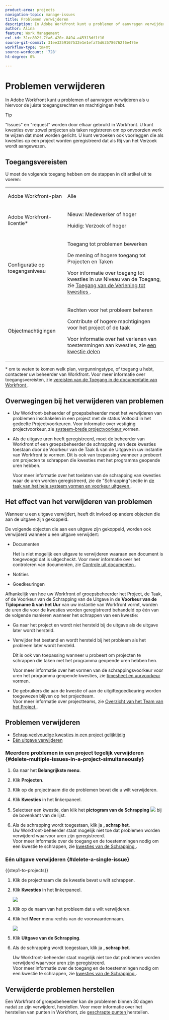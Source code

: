 ```yaml
---
product-area: projects
navigation-topic: manage-issues
title: Problemen verwijderen
description: In Adobe Workfront kunt u problemen of aanvragen verwijderen als u hiervoor de juiste toegangsrechten en machtigingen hebt.
author: Alina
feature: Work Management
exl-id: 31cc802f-7fa6-420c-8494-a45313df1f10
source-git-commit: 31ee3259167532e1e1efa75d635786762f6e476e
workflow-type: tm+mt
source-wordcount: '728'
ht-degree: 0%

---
```


# Problemen verwijderen

<!--Audited: 01/2024-->

In Adobe Workfront kunt u problemen of aanvragen verwijderen als u hiervoor de juiste toegangsrechten en machtigingen hebt.

>[!TIP]
>
>&quot;Issues&quot; en &quot;request&quot; worden door elkaar gebruikt in Workfront. U kunt kwesties over zowel projecten als taken registreren om op onvoorzien werk te wijzen dat moet worden gericht. U kunt verzoeken ook voorleggen die als kwesties op een project worden geregistreerd dat als Rij van het Verzoek wordt aangewezen.

## Toegangsvereisten

U moet de volgende toegang hebben om de stappen in dit artikel uit te voeren:

<table style="table-layout:auto"> 
 <col> 
 <col> 
 <tbody> 
  <tr> 
   <td role="rowheader">Adobe Workfront-plan</td> 
   <td> <p>Alle</p> </td> 
  </tr> 
  <tr> 
   <td role="rowheader">Adobe Workfront-licentie*</td> 
   <td> <p>Nieuw: Medewerker of hoger</p>
   <p>Huidig: Verzoek of hoger</p>
 </td> 
  </tr> 
  <tr> 
   <td role="rowheader">Configuratie op toegangsniveau</td> 
   <td> <p>Toegang tot problemen bewerken</p> <p>De mening of hogere toegang tot Projecten en Taken</p>  <p>Voor informatie over toegang tot kwesties in uw Niveau van de Toegang, zie <a href="../../../administration-and-setup/add-users/configure-and-grant-access/grant-access-issues.md" class="MCXref xref"> Toegang van de Verlening tot kwesties </a>.  </p> </td> 
  </tr> 
  <tr> 
   <td role="rowheader">Objectmachtigingen</td> 
   <td> <p>Rechten voor het probleem beheren</p> <p>Contribute of hogere machtigingen voor het project of de taak</p> <p> Voor informatie over het verlenen van toestemmingen aan kwesties, zie <a href="../../../workfront-basics/grant-and-request-access-to-objects/share-an-issue.md" class="MCXref xref"> een kwestie delen </a></p> </td> 
  </tr> 
 </tbody> 
</table>

&#42; om te weten te komen welk plan, vergunningstype, of toegang u hebt, contacteer uw beheerder van Workfront. Voor meer informatie over toegangsvereisten, zie [ vereisten van de Toegang in de documentatie van Workfront ](/help/quicksilver/administration-and-setup/add-users/access-levels-and-object-permissions/access-level-requirements-in-documentation.md).

## Overwegingen bij het verwijderen van problemen

* Uw Workfront-beheerder of groepsbeheerder moet het verwijderen van problemen inschakelen in een project met de status Voltooid in het gedeelte Projectvoorkeuren. Voor informatie over vestiging projectvoorkeur, zie [ systeem-brede projectvoorkeur ](../../../administration-and-setup/set-up-workfront/configure-system-defaults/set-project-preferences.md) vormen.

* Als de uitgave uren heeft geregistreerd, moet de beheerder van Workfront of een groepsbeheerder de schrapping van deze kwesties toestaan door de Voorkeur van de Taak &amp; van de Uitgave in uw instantie van Workfront te vormen. Dit is ook van toepassing wanneer u probeert om projecten te schrappen die kwesties met het programma geopende uren hebben.

  <!--
  <MadCap:conditionalText data-mc-conditions="QuicksilverOrClassic.Draft mode">
  <span data-mc-conditions="QuicksilverOrClassic.Quicksilver">(this is not possible in classic)</span>
  </MadCap:conditionalText>
  -->

  Voor meer informatie over het toelaten van de schrapping van kwesties waar de uren worden geregistreerd, zie de &quot;Schrapping&quot;sectie in [ de taak van het hele systeem vormen en voorkeur uitgeven ](../../../administration-and-setup/set-up-workfront/configure-system-defaults/set-task-issue-preferences.md).

## Het effect van het verwijderen van problemen

Wanneer u een uitgave verwijdert, heeft dit invloed op andere objecten die aan de uitgave zijn gekoppeld.

De volgende objecten die aan een uitgave zijn gekoppeld, worden ook verwijderd wanneer u een uitgave verwijdert:

* Documenten

  Het is niet mogelijk een uitgave te verwijderen waaraan een document is toegevoegd dat is uitgecheckt. Voor meer informatie over het controleren van documenten, zie [ Controle uit documenten ](../../../documents/managing-documents/check-out-documents.md).

* Notities
* Goedkeuringen

Afhankelijk van hoe uw Workfront of groepsbeheerder het Project, de Taak, of de Voorkeur van de Schrapping van de Uitgave in de **Voorkeur van de Tijdopname &amp; van het Uur** van uw instantie van Workfront vormt, worden de uren die voor de kwesties worden geregistreerd behandeld op één van de volgende manieren wanneer het schrappen van een kwestie:

* Ga naar het project en wordt niet hersteld bij de uitgave als de uitgave later wordt hersteld.
* Verwijder het bestand en wordt hersteld bij het probleem als het probleem later wordt hersteld.

  Dit is ook van toepassing wanneer u probeert om projecten te schrappen die taken met het programma geopende uren hebben hen.

  <!--
  <MadCap:conditionalText data-mc-conditions="QuicksilverOrClassic.Draft mode">
  <span data-mc-conditions="QuicksilverOrClassic.Quicksilver">(this is not possible in classic)</span>
  </MadCap:conditionalText>
  -->

  Voor meer informatie over het vormen van de schrappingsvoorkeur voor uren het programma geopende kwesties, zie [ timesheet en uurvoorkeur ](../../../administration-and-setup/set-up-workfront/configure-timesheets-schedules/timesheet-and-hour-preferences.md) vormen.

* De gebruikers die aan de kwestie of aan de uitgiftegoedkeuring worden toegewezen blijven op het projectteam.\
  Voor meer informatie over projectteams, zie [ Overzicht van het Team van het Project ](../../../manage-work/projects/planning-a-project/project-team-overview.md).

## Problemen verwijderen

* [ Schrap veelvoudige kwesties in een project gelijktijdig ](#delete-multiple-issues-in-a-project-simultaneously)
* [Eén uitgave verwijderen](#delete-a-single-issue)

### Meerdere problemen in een project tegelijk verwijderen  {#delete-multiple-issues-in-a-project-simultaneously}

1. Ga naar het **Belangrijkste menu**.
1. Klik **Projecten**.
1. Klik op de projectnaam die de problemen bevat die u wilt verwijderen.
1. Klik **Kwesties** in het linkerpaneel.
1. Selecteer een kwestie, dan klik het **pictogram van de Schrapping** ![](assets/delete.png) bij de bovenkant van de lijst.

1. Als de schrapping wordt toegestaan, klik ja **, schrap het**.\
   Uw Workfront-beheerder staat mogelijk niet toe dat problemen worden verwijderd waarvoor uren zijn geregistreerd.\
   Voor meer informatie over de toegang en de toestemmingen nodig om een kwestie te schrappen, zie [ kwesties van de Schrapping ](#access-and-permissions-needed).

### Eén uitgave verwijderen {#delete-a-single-issue}

{{step1-to-projects}}

1. Klik de projectnaam die de kwestie bevat u wilt schrappen.
1. Klik **Kwesties** in het linkerpaneel.

   ![](assets/qs-issues-icon-highlighted-on-project-350x278.png)

1. Klik op de naam van het probleem dat u wilt verwijderen.
1. Klik het **Meer** menu rechts van de voorwaardennaam.

   ![](assets/qs-issue-more-menu-highlighted-350x469.png)

1. Klik **Uitgave van de Schrapping**.
1. Als de schrapping wordt toegestaan, klik ja **, schrap het**.

   Uw Workfront-beheerder staat mogelijk niet toe dat problemen worden verwijderd waarvoor uren zijn geregistreerd.\
   Voor meer informatie over de toegang en de toestemmingen nodig om een kwestie te schrappen, zie [ kwesties van de Schrapping ](#access-and-permissions-needed).

## Verwijderde problemen herstellen

Een Workfront of groepsbeheerder kan de problemen binnen 30 dagen nadat ze zijn verwijderd, herstellen. Voor meer informatie over het herstellen van punten in Workfront, zie [ geschrapte punten ](../../../administration-and-setup/manage-workfront/manage-deleted-items/restore-deleted-items.md) herstellen.
